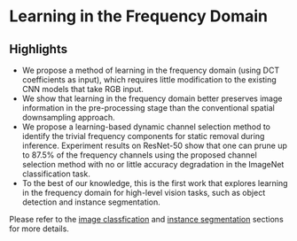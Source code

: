 # Learning in the Frequency Domain

## Highlights
* We propose a method of learning in the frequency domain (using DCT coefficients as input), which requires little modification to the existing CNN models that take RGB input.
* We show that learning in the frequency domain better preserves image information in the pre-processing stage than the conventional spatial downsampling approach.
* We propose a learning-based dynamic channel selection method to identify the trivial frequency components for static removal during inference. Experiment results on ResNet-50 show that one can prune up to $87.5\%$ of the frequency channels using the proposed channel selection method with no or little accuracy degradation in the ImageNet classification task.
* To the best of our knowledge, this is the first work that explores learning in the frequency domain for high-level vision tasks, such as object detection and instance segmentation.

Please refer to the [image classfication](classification) and [instance segmentation](segmentation) sections for more details.
